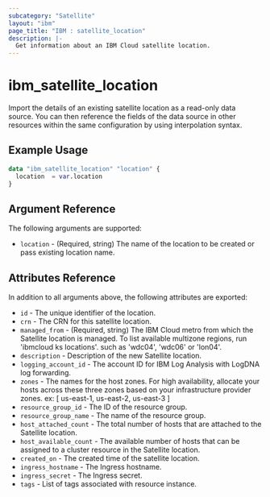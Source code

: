 ```yaml
---
subcategory: "Satellite"
layout: "ibm"
page_title: "IBM : satellite_location"
description: |-
  Get information about an IBM Cloud satellite location.
---
```


# ibm\_satellite_location

Import the details of an existing satellite location as a read-only data source. You can then reference the fields of the data source in other resources within the same configuration by using interpolation syntax.


## Example Usage

```terraform
data "ibm_satellite_location" "location" {
  location  = var.location
}
```

## Argument Reference

The following arguments are supported:

* `location` - (Required, string) The name of the location to be created or pass existing location name.

## Attributes Reference

In addition to all arguments above, the following attributes are exported:

* `id`  - The unique identifier of the location.
* `crn` - The CRN for this satellite location.
* `managed_from` - (Required, string) The IBM Cloud metro from which the Satellite location is managed. To list available multizone regions, run 'ibmcloud ks locations'. such as 'wdc04', 'wdc06' or 'lon04'.
* `description` - Description of the new Satellite location.
* `logging_account_id` -  The account ID for IBM Log Analysis with LogDNA log forwarding.
* `zones` - The names for the host zones. For high availability, allocate your hosts across these three zones based on your infrastructure provider zones. ex: [ us-east-1, us-east-2, us-east-3 ]
* `resource_group_id` - The ID of the resource group.
* `resource_group_name` - The name of the resource group.
* `host_attached_count` - The total number of hosts that are attached to the Satellite location.
* `host_available_count` - The available number of hosts that can be assigned to a cluster resource in the Satellite location.
* `created_on` - The created time of the satellite location.
* `ingress_hostname` - The Ingress hostname.
* `ingress_secret` - The Ingress secret.
* `tags` - List of tags associated with resource instance.

